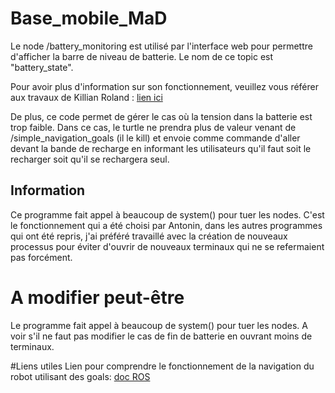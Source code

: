 # Base_mobile_MaD

Le node /battery_monitoring est utilisé par l'interface web pour permettre d'afficher la barre de niveau de batterie. Le nom de ce topic est "battery_state".  

Pour avoir plus d'information sur son fonctionnement, veuillez vous référer aux travaux de Killian Roland : [lien ici](https://drive.google.com/drive/folders/10cN4ByttwTIIeknRdFRT4O2PrBo6WrrW "travail Killian")  

De plus, ce code permet de gérer le cas où la tension dans la batterie est trop faible. Dans ce cas, le turtle ne prendra plus de valeur venant de /simple_navigation_goals (il le kill) et envoie comme commande d'aller devant la bande de recharge en informant les utilisateurs qu'il faut soit le recharger soit qu'il se rechargera seul.  

## Information
Ce programme fait appel à beaucoup de system() pour tuer les nodes. C'est le fonctionnement qui a été choisi par Antonin, dans les autres programmes qui ont été repris, j'ai préféré travaillé avec la création de nouveaux processus pour éviter d'ouvrir de nouveaux terminaux qui ne se refermaient pas forcément.

# A modifier peut-être
Le programme fait appel à beaucoup de system() pour tuer les nodes. A voir s'il ne faut pas modifier le cas de fin de batterie en ouvrant moins de terminaux.  


#Liens utiles
Lien pour comprendre le fonctionnement de la navigation du robot utilisant des goals: 
[doc ROS](https://wiki.ros.org/navigation/Tutorials/SendingSimpleGoals)  
